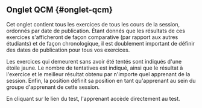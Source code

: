 ## Onglet QCM {#onglet-qcm}

Cet onglet contient tous les exercices de tous les cours de la session, ordonnés par date de publication. Étant donnés que les résultats de ces exercices s&#039;afficheront de façon comparative (par rapport aux autres étudiants) et de façon chronologique, il est doublement important de définir des dates de publication pour tous vos exercices.

Les exercices qui demeurent sans avoir été tentés sont indiqués d&#039;une étoile jaune. Le nombre de tentatives est indiqué, ainsi que le résultat à l&#039;exercice et le meilleur résultat obtenu par n&#039;importe quel apprenant de la session. Enfin, la position définit sa position en tant qu&#039;apprenant au sein du groupe d&#039;apprenant de cette session.

En cliquant sur le lien du test, l&#039;apprenant accède directement au test.